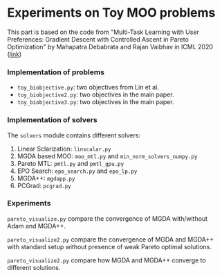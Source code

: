 # Experiments on Toy MOO problems
This part is based on the code from
"Multi-Task Learning with User Preferences: 
Gradient Descent with Controlled Ascent in Pareto Optimization"
by Mahapatra Debabrata and Rajan Vaibhav
in ICML 2020 ([link](https://github.com/dbmptr/EPOSearch/tree/master/toy_experiments))

### Implementation of problems
- `toy_biobjective.py`: two objectives from Lin et al.
- `toy_biobjective2.py`: two objectives in the main paper.
- `toy_biobjective3.py`: two objectives in the main paper.

### Implementation of solvers
The `solvers` module contains different solvers:
1. Linear Sclarization: `linscalar.py`
2. MGDA based MOO: `moo_mtl.py` and `min_norm_solvers_numpy.py`
3. Pareto MTL: `pmtl.py` and `pmtl_gpu.py`
4. EPO Search: `epo_search.py` and `epo_lp.py`
5. MGDA++: `mgdapp.py`
6. PCGrad: `pcgrad.py`

### Experiments

`pareto_visualize.py` compare the convergence of MGDA with/without Adam and MGDA++.

`pareto_visualize2.py` compare the convergence of MGDA and MGDA++ with standard setup without presence of weak Pareto optimal solutions.

`pareto_visualize2.py` compare how MGDA and MGDA++ converge to different solutions.

